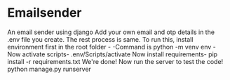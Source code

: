 # Emailsender
An email sender using django
Add your own email and otp details in the .env file you create. The rest process is same.
To run this, install environment first in the root folder - 
    -Command is python -m venv env
    -Now activate scripts-  .env/Scripts/activate
    Now install requirements-  pip install -r requirements.txt
    We're done! Now run the server to test the code!
      python manage.py runserver
